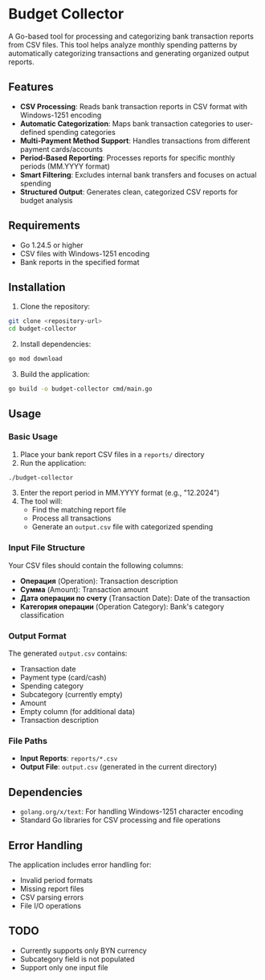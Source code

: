 # Budget Collector

A Go-based tool for processing and categorizing bank transaction reports from CSV files. This tool helps analyze monthly spending patterns by automatically categorizing transactions and generating organized output reports.

## Features

- **CSV Processing**: Reads bank transaction reports in CSV format with Windows-1251 encoding
- **Automatic Categorization**: Maps bank transaction categories to user-defined spending categories
- **Multi-Payment Method Support**: Handles transactions from different payment cards/accounts
- **Period-Based Reporting**: Processes reports for specific monthly periods (MM.YYYY format)
- **Smart Filtering**: Excludes internal bank transfers and focuses on actual spending
- **Structured Output**: Generates clean, categorized CSV reports for budget analysis

## Requirements

- Go 1.24.5 or higher
- CSV files with Windows-1251 encoding
- Bank reports in the specified format

## Installation

1. Clone the repository:
```bash
git clone <repository-url>
cd budget-collector
```

2. Install dependencies:
```bash
go mod download
```

3. Build the application:
```bash
go build -o budget-collector cmd/main.go
```

## Usage

### Basic Usage

1. Place your bank report CSV files in a `reports/` directory
2. Run the application:
```bash
./budget-collector
```

3. Enter the report period in MM.YYYY format (e.g., "12.2024")
4. The tool will:
   - Find the matching report file
   - Process all transactions
   - Generate an `output.csv` file with categorized spending

### Input File Structure

Your CSV files should contain the following columns:
- **Операция** (Operation): Transaction description
- **Сумма** (Amount): Transaction amount
- **Дата операции по счету** (Transaction Date): Date of the transaction
- **Категория операции** (Operation Category): Bank's category classification

### Output Format

The generated `output.csv` contains:
- Transaction date
- Payment type (card/cash)
- Spending category
- Subcategory (currently empty)
- Amount
- Empty column (for additional data)
- Transaction description

### File Paths

- **Input Reports**: `reports/*.csv`
- **Output File**: `output.csv` (generated in the current directory)

## Dependencies

- `golang.org/x/text`: For handling Windows-1251 character encoding
- Standard Go libraries for CSV processing and file operations

## Error Handling

The application includes error handling for:
- Invalid period formats
- Missing report files
- CSV parsing errors
- File I/O operations

## TODO

- Currently supports only BYN currency
- Subcategory field is not populated
- Support only one input file
